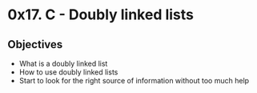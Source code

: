 # 0x17. C - Doubly linked lists

## Objectives

- What is a doubly linked list  
- How to use doubly linked lists  
- Start to look for the right source of information without too much help  
